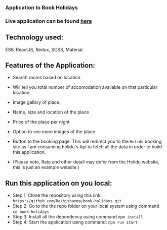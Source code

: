 ### Application to Book Holidays

### Live application can be found [here](https://rakhisharma.github.io/book-holidays/)

## Technology used: 
ES6, ReactJS, Redux, SCSS, Material.

## Features of the Application:
- Search rooms based on location
- Will tell you total number of accomodation available on that particular location.
- Image gallary of place.
- Name, size and location of the place
- Price of the place per night
- Option to see more images of the place.
- Button to the booking page. This will redirect you to the `Holidu` booking site as I am consuming holidu's Api to fetch all the data in order to build this application.

- (Please note, Rate and other detail may defer from the Holidu website, this is just an example website.)

## Run this application on you local:
- Step 1: Clone the repository using this link: `https://github.com/Rakhisharma/book-holidays.git`
- Step 2: Go to the the repo folder on your local system using command `cd book-holidays`
- Step 3: Install all the dependency using command `npm install`
- Step 4: Start the application using command: `npm run start`

